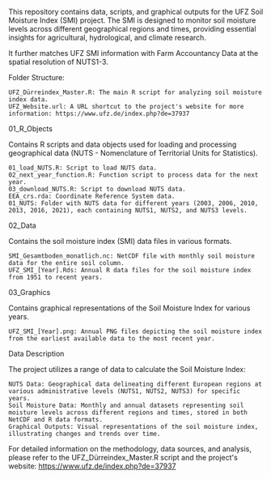 This repository contains data, scripts, and graphical outputs for the UFZ Soil Moisture Index (SMI) project. The SMI is designed to monitor soil moisture levels across different geographical regions and times, providing essential insights for agricultural, hydrological, and climate research.

It further matches UFZ SMI information with Farm Accountancy Data at the spatial resolution of NUTS1-3. 

Folder Structure:

    UFZ_Dürreindex_Master.R: The main R script for analyzing soil moisture index data.
    UFZ_Website.url: A URL shortcut to the project's website for more information: https://www.ufz.de/index.php?de=37937

01_R_Objects

Contains R scripts and data objects used for loading and processing geographical data (NUTS - Nomenclature of Territorial Units for Statistics).

    01_load_NUTS.R: Script to load NUTS data.
    02_next_year_function.R: Function script to process data for the next year.
    03_download_NUTS.R: Script to download NUTS data.
    EEA_crs.rda: Coordinate Reference System data.
    01_NUTS: Folder with NUTS data for different years (2003, 2006, 2010, 2013, 2016, 2021), each containing NUTS1, NUTS2, and NUTS3 levels.

02_Data

Contains the soil moisture index (SMI) data files in various formats.

    SMI_Gesamtboden_monatlich.nc: NetCDF file with monthly soil moisture data for the entire soil column.
    UFZ_SMI_[Year].Rds: Annual R data files for the soil moisture index from 1951 to recent years.

03_Graphics

Contains graphical representations of the Soil Moisture Index for various years.

    UFZ_SMI_[Year].png: Annual PNG files depicting the soil moisture index from the earliest available data to the most recent year.

Data Description

The project utilizes a range of data to calculate the Soil Moisture Index:

    NUTS Data: Geographical data delineating different European regions at various administrative levels (NUTS1, NUTS2, NUTS3) for specific years.
    Soil Moisture Data: Monthly and annual datasets representing soil moisture levels across different regions and times, stored in both NetCDF and R data formats.
    Graphical Outputs: Visual representations of the soil moisture index, illustrating changes and trends over time.

For detailed information on the methodology, data sources, and analysis, please refer to the UFZ_Dürreindex_Master.R script and the project's website: https://www.ufz.de/index.php?de=37937
